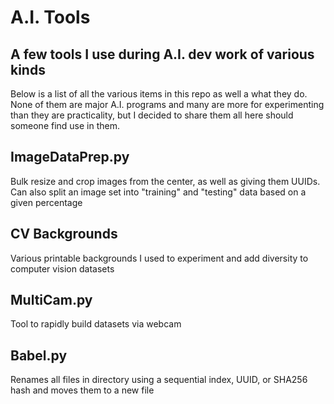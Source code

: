 # A.I. Tools
## A few tools I use during A.I. dev work of various kinds
Below is a list of all the various items in this repo as well a what they do. None of them are major A.I. programs and many are more for experimenting than they are practicality, but I decided to share them all here should someone find use in them.  

## ImageDataPrep.py
Bulk resize and crop images from the center, as well as giving them UUIDs. Can also split an image set into "training" and "testing" data based on a given percentage

## CV Backgrounds
Various printable backgrounds I used to experiment and add diversity to computer vision datasets

## MultiCam.py
Tool to rapidly build datasets via webcam

## Babel.py
Renames all files in directory using a sequential index, UUID, or SHA256 hash and moves them to a new file